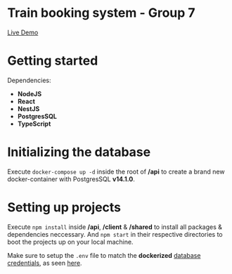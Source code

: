 # Train booking system - Group 7
[Live Demo](https://proud-island-0916a2703.azurestaticapps.net/) 

# Getting started
Dependencies:
- **NodeJS**
- **React**
- **NestJS**
- **PostgresSQL**
- **TypeScript**

# Initializing the database
Execute ```docker-compose up -d```
inside the root of **/api** to create a brand new docker-container with PostgresSQL **v14.1.0**.

# Setting up projects
Execute ```npm install``` inside **/api**, **/client** & **/shared** to install all packages & dependencies neccessary. And ```npm start``` in their respective directories to boot the projects up on your local machine.

Make sure to setup the ```.env``` file to match the **dockerized** [database credentials](https://github.com/AdamBrodin/th2103-g07/blob/main/api/docker-compose.yaml), as seen [here](https://github.com/AdamBrodin/th2103-g07/blob/main/api/.env.example).
